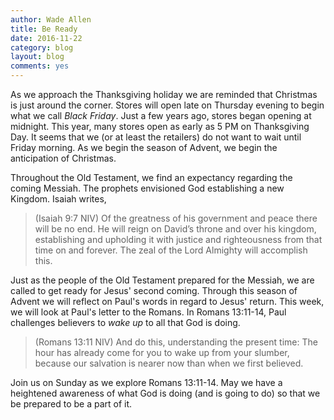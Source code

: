 ```yaml
---
author: Wade Allen
title: Be Ready
date: 2016-11-22
category: blog
layout: blog
comments: yes
---
```

 
As we approach the Thanksgiving holiday we are reminded that Christmas is just around the corner. Stores will open late on Thursday evening to begin what we call *Black Friday*. Just a few years ago, stores began opening at midnight. This year, many stores open as early as 5 PM on Thanksgiving Day. It seems that we (or at least the retailers) do not want to wait until Friday morning. As we begin the season of Advent, we begin the anticipation of Christmas. 

Throughout the Old Testament, we find an expectancy regarding the coming Messiah. The prophets envisioned God establishing a new Kingdom. Isaiah writes,

>(Isaiah 9:7 NIV) Of the greatness of his government and peace there will be no end. He will reign on David’s throne and over his kingdom, establishing and upholding it with justice and righteousness from that time on and forever. The zeal of the Lord Almighty will accomplish this.

Just as the people of the Old Testament prepared for the Messiah, we are called to get ready for Jesus' second coming. Through this season of Advent we will reflect on Paul's words in regard to Jesus' return. This week, we will look at Paul's letter to the Romans. In Romans 13:11-14, Paul challenges believers to *wake up* to all that God is doing.

>(Romans 13:11 NIV) And do this, understanding the present time: The hour has already come for you to wake up from your slumber, because our salvation is nearer now than when we first believed.

Join us on Sunday as we explore Romans 13:11-14. May we have a heightened awareness of what God is doing (and is going to do) so that we be prepared to be a part of it.
